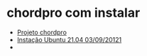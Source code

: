 # chordpro com instalar

- [Projeto chordpro](https://www.chordpro.org/chordpro/index.html)
- [Instação Ubuntu 21.04 03/09/20121](https://www.chordpro.org/chordpro/chordpro-install-on-linux/)
- 